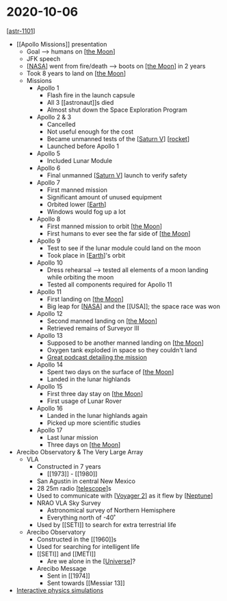 # 2020-10-06

[[astr-1101]]

- [[Apollo Missions]] presentation
  - Goal --> humans on [[the Moon]]
  - JFK speech
  - [[NASA]] went from fire/death --> boots on [[the Moon]] in 2 years
  - Took 8 years to land on [[the Moon]]
  - Missions
    - Apollo 1
      - Flash fire in the launch capsule
      - All 3 [[astronaut]]s died
      - Almost shut down the Space Exploration Program
    - Apollo 2 & 3
      - Cancelled
      - Not useful enough for the cost
      - Became unmanned tests of the [[Saturn V]] [[rocket]]
      - Launched before Apollo 1
    - Apollo 5
      - Included Lunar Module
    - Apollo 6
      - Final unmanned [[Saturn V]] launch to verify safety
    - Apollo 7
      - First manned mission
      - Significant amount of unused equipment
      - Orbited lower [[Earth]]
      - Windows would fog up a lot
    - Apollo 8
      - First manned mission to orbit [[the Moon]]
      - First humans to ever see the far side of [[the Moon]]
    - Apollo 9
      - Test to see if the lunar module could land on the moon
      - Took place in [[Earth]]'s orbit
    - Apollo 10
      - Dress rehearsal --> tested all elements of a moon landing while orbiting the moon
      - Tested all components required for Apollo 11
    - Apollo 11
      - First landing on [[the Moon]]
      - Big leap for [[NASA]] and the [[USA]]; the space race was won
    - Apollo 12
      - Second manned landing on [[the Moon]]
      - Retrieved remains of Surveyor III
    - Apollo 13
      - Supposed to be another manned landing on [[the Moon]]
      - Oxygen tank exploded in space so they couldn't land
      - [Great podcast detailing the mission](https://podcasts.apple.com/us/podcast/saving-apollo-13/id1506563333)
    - Apollo 14
      - Spent two days on the surface of [[the Moon]]
      - Landed in the lunar highlands
    - Apollo 15
      - First three day stay on [[the Moon]]
      - First usage of Lunar Rover
    - Apollo 16
      - Landed in the lunar highlands again
      - Picked up more scientific studies
    - Apollo 17
      - Last lunar mission
      - Three days on [[the Moon]]
- Arecibo Observatory & The Very Large Array
  - VLA
    - Constructed in 7 years
      - [[1973]] - [[1980]]
    - San Agustin in central New Mexico
    - 28 25m radio [[telescope]]s
    - Used to communicate with [[Voyager 2]] as it flew by [[Neptune]]
    - NRAO VLA Sky Survey
      - Astronomical survey of Northern Hemisphere
      - Everything north of -40˚
    - Used by [[SETI]] to search for extra terrestrial life
  - Arecibo Observatory
    - Constructed in the [[1960]]s
    - Used for searching for intelligent life
    - [[SETI]] and [[METI]]
      - Are we alone in the [[Universe]]?
    - Arecibo Message
      - Sent in [[1974]]
      - Sent towards [[Messiar 13]]
- [Interactive physics simulations](https://ophysics.com/index.html)

[//begin]: # "Autogenerated link references for markdown compatibility"
[astr-1101]: astr-1101 "ASTR 1101 - Intro to the Solar System"
[the Moon]: the-moon "The Moon"
[NASA]: nasa "NASA"
[Saturn V]: saturn-v "Saturn V"
[rocket]: rocket "Rocket"
[Earth]: earth "Earth 🜨"
[telescope]: telescope "Telescope"
[Voyager 2]: voyager-2 "Voyager 2"
[Neptune]: neptune "Neptune ♆"
[Universe]: universe "Universe"
[//end]: # "Autogenerated link references"
